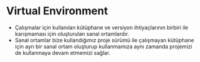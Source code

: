 # Virtual Environment
* Çalışmalar için kullanılan kütüphane ve versiyon ihtiyaçlarının birbiri ile karışmaması için oluşturulan sanal ortamlardır.
* Sanal ortamlar bize  kullandığımız proje sürümü ile çalışmayan kütüphane için ayrı bir sanal ortam oluşturup kullanmamıza aynı zamanda projemizi de kullanmaya devam etmemizi sağlar.